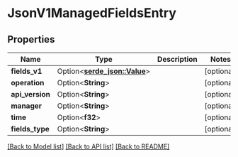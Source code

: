 # JsonV1ManagedFieldsEntry

## Properties

Name | Type | Description | Notes
------------ | ------------- | ------------- | -------------
**fields_v1** | Option<[**serde_json::Value**](.md)> |  | [optional]
**operation** | Option<**String**> |  | [optional]
**api_version** | Option<**String**> |  | [optional]
**manager** | Option<**String**> |  | [optional]
**time** | Option<**f32**> |  | [optional]
**fields_type** | Option<**String**> |  | [optional]

[[Back to Model list]](../README.md#documentation-for-models) [[Back to API list]](../README.md#documentation-for-api-endpoints) [[Back to README]](../README.md)


